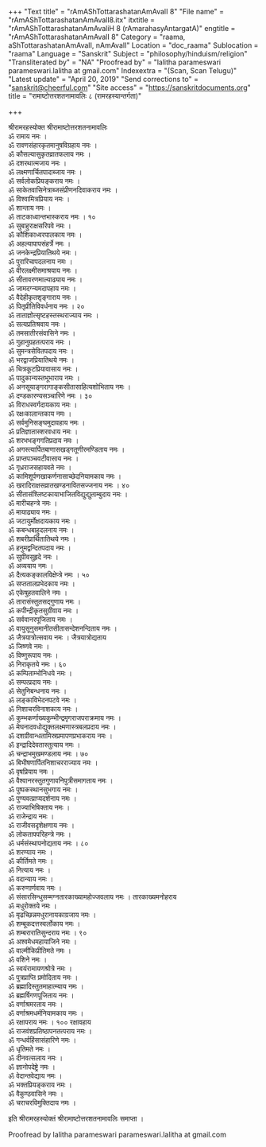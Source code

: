 +++
"Text title" = "rAmAShTottarashatanAmAvalI 8"
"File name" = "rAmAShTottarashatanAmAvalI8.itx"
itxtitle = "rAmAShTottarashatanAmAvaliH 8 (rAmarahasyAntargatA)"
engtitle = "rAmAShTottarashatanAmAvalI 8"
Category = "raama, aShTottarashatanAmAvalI, nAmAvalI"
Location = "doc_raama"
Sublocation = "raama"
Language = "Sanskrit"
Subject = "philosophy/hinduism/religion"
"Transliterated by" = "NA"
"Proofread by" = "lalitha parameswari parameswari.lalitha at gmail.com"
Indexextra = "(Scan, Scan Telugu)"
"Latest update" = "April 20, 2019"
"Send corrections to" = "sanskrit@cheerful.com"
"Site access" = "https://sanskritdocuments.org"
title = "रामाष्टोत्तरशतनामावलिः ८ (रामरहस्यान्तर्गता)"

+++
  
 श्रीरामरहस्योक्त श्रीरामाष्टोत्तरशतनामावलिः   
ॐ रामाय नमः ।  
ॐ रावणसंहारकृतमानुषविग्रहाय नमः ।  
ॐ कौसल्यासुकृतव्रातफलाय नमः ।  
ॐ दशरथात्मजाय नमः ।  
ॐ लक्ष्मणार्चितपादाब्जाय नमः ।  
ॐ सर्वलोकप्रियङ्कराय नमः ।  
ॐ साकेतवासिनेत्राब्जसंप्रीणनदिवाकराय नमः ।  
ॐ विश्वामित्रप्रियाय नमः ।  
ॐ शान्ताय नमः ।  
ॐ ताटकाध्वान्तभास्कराय नमः । १०  
ॐ सुबाहुराक्षसरिपवे नमः ।  
ॐ कौशिकाध्वरपालकाय नमः ।  
ॐ अहल्यापापसंहर्त्रे  नमः ।  
ॐ जनकेन्द्रप्रियातिथये नमः ।  
ॐ पुरारिचापदलनाय नमः ।  
ॐ वीरलक्ष्मीसमाश्रयाय नमः ।  
ॐ सीतावरणमाल्याढ्याय नमः ।  
ॐ जामदग्न्यमदापहाय नमः ।  
ॐ वैदेहीकृतशृङ्गाराय नमः ।  
ॐ पितृप्रीतिविवर्धनाय नमः । २०  
ॐ ताताज्ञोत्सृष्टहस्तस्थराज्याय नमः ।  
ॐ सत्यप्रतिश्रवाय नमः ।  
ॐ तमसातीरसंवासिने नमः ।  
ॐ गुहानुग्रहतत्पराय नमः ।  
ॐ सुमन्त्रसेवितपदाय नमः ।  
ॐ भरद्वाजप्रियातिथये नमः ।  
ॐ चित्रकूटप्रियावासाय नमः ।  
ॐ पादुकान्यस्तभूभाराय नमः ।  
ॐ अनसूयाङ्गरागाङ्कसीतासाहित्यशोभिताय नमः ।  
ॐ दण्डकारण्यसञ्चारिणे नमः । ३०  
ॐ विराधस्वर्गदायकाय नमः ।  
ॐ रक्षःकालान्तकाय नमः ।  
ॐ सर्वमुनिसङ्घमुदावहाय नमः ।  
ॐ प्रतिज्ञातास्शरवधाय नमः ।  
ॐ शरभभङ्गगतिप्रदाय नमः ।  
ॐ अगस्त्यार्पितबाणासखड्गतूणीरमण्डिताय नमः ।  
ॐ प्राप्तपञ्चवटीवासाय नमः ।  
ॐ गृध्रराजसहायवते नमः ।  
ॐ कामिशूर्पणखाकर्णनासाच्छेदनियामकाय नमः ।  
ॐ खरादिराक्षसव्रातखण्डनावितसज्जनाय नमः । ४०  
ॐ सीतासंश्लिष्टकायाभाजितविद्युद्युताम्बुदाय नमः ।  
ॐ मारीचहन्त्रे नमः ।  
ॐ मायाढ्याय नमः ।  
ॐ जटायुर्मोक्षदायकाय नमः ।  
ॐ कबन्धबाहुदलनाय नमः ।  
ॐ शबरीप्रार्थितातिथये नमः ।  
ॐ हनुमद्वन्दितपदाय नमः ।  
ॐ सुग्रीवसुहृदे नमः ।  
ॐ अव्ययाय नमः ।  
ॐ दैत्यकङ्कालविक्षेप्त्रे नमः । ५०  
ॐ सप्ततालप्रभेदकाय नमः ।  
ॐ एकेषुहतवालिने नमः ।  
ॐ तारासंस्तुतसद्गुणाय नमः ।  
ॐ कपीन्द्रीकृतसुग्रीवाय नमः ।  
ॐ सर्ववानरपूजिताय नमः ।  
ॐ वायुसूनुसमानीतसीतासन्देशनन्दिताय नमः ।  
ॐ जैत्रयात्रोत्सवाय नमः । जैत्रयात्रोद्यताय  
ॐ जिष्णवे नमः ।  
ॐ विष्णुरूपाय नमः ।  
ॐ निराकृतये नमः । ६०  
ॐ कम्पिताम्भोनिधये नमः ।  
ॐ सम्पत्प्रदाय नमः ।  
ॐ सेतुनिबन्धनाय नमः ।  
ॐ लङ्काविभेदनपटवे नमः ।  
ॐ निशाचरविनाशकाय नमः ।  
ॐ कुम्भकर्णाख्यकुम्भीन्द्रमृगराजपराक्रमाय नमः ।  
ॐ मेघनादवधोद्युक्तलक्ष्मणास्त्रबलप्रदाय नमः ।  
ॐ दशग्रीवान्धतामिस्रप्रमापणप्रभाकराय नमः ।  
ॐ इन्द्रादिदेवतास्तुत्याय नमः ।  
ॐ चन्द्राभमुखमण्डलाय नमः । ७०  
ॐ बिभीषणार्पितनिशाचरराज्याय नमः ।  
ॐ वृषप्रियाय नमः ।  
ॐ वैश्वानरस्तुतगुणावनिपुत्रीसमागताय नमः ।  
ॐ पुष्पकस्थानसुभगाय नमः ।  
ॐ पुण्यवत्प्राप्यदर्शनाय नमः ।  
ॐ राज्याभिषिक्ताय नमः ।  
ॐ राजेन्द्राय नमः ।  
ॐ राजीवसदृशेक्षणाय नमः ।  
ॐ लोकतापपरिहन्त्रे नमः ।  
ॐ धर्मसंस्थापनोद्यताय नमः । ८०  
ॐ शरण्याय नमः ।  
ॐ कीर्तिमते नमः ।  
ॐ नित्याय नमः ।  
ॐ वदान्याय नमः ।  
ॐ करुणार्णवाय नमः ।  
ॐ संसारसिन्धुसम्मग्नतारकाख्यामहोज्जवलाय नमः । तारकाख्यमनोहराय  
ॐ मधुरोक्तये नमः ।  
ॐ मृढच्छिन्नमधुरानायकाग्रजाय नमः ।  
ॐ शम्बूकदत्तस्वर्लोकाय नमः ।  
ॐ शम्बरारातिसुन्दराय नमः । ९०  
ॐ अश्वमेधमहायाजिने नमः ।  
ॐ वाल्मीकिप्रीतिमते नमः ।  
ॐ वशिने नमः ।  
ॐ स्वयंरामायणश्रोत्रे नमः ।  
ॐ पुत्रप्राप्ति प्रमोदिताय नमः ।  
ॐ ब्रह्मादिस्तुतमाहात्म्याय नमः ।  
ॐ ब्रह्मर्षिगणपूजिताय नमः ।  
ॐ वर्णाश्रमरताय नमः ।  
ॐ वर्णाश्रमधर्मनियामकाय नमः ।  
ॐ रक्षापराय नमः । १०० रक्षावहाय  
ॐ राजवंशप्रतिष्ठापनतत्पराय नमः ।  
ॐ गन्धर्वहिंसासंहारिणे नमः ।  
ॐ धृतिमते नमः ।  
ॐ दीनवत्सलाय नमः ।  
ॐ ज्ञानोपदेष्ट्रे नमः ।  
ॐ वेदान्तवेद्याय नमः ।  
ॐ भक्तप्रियङ्कराय नमः ।  
ॐ वैकुण्ठवासिने नमः ।  
ॐ चराचरविमुक्तिदाय नमः ।  
  
इति श्रीरामरहस्योक्तं श्रीरामाष्टोत्तरशतनामावलिः समाप्ता ।  
  
  
Proofread by lalitha parameswari parameswari.lalitha at gmail.com  
  
  
